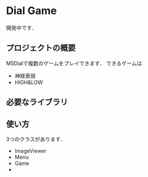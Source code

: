 # Dial Game
開発中です．

## プロジェクトの概要
M5Dialで複数のゲームをプレイできます．
できるゲームは
* 神経衰弱
* HIGH&LOW

## 必要なライブラリ


## 使い方
3つのクラスがあります．
* ImageViewer
* Menu
* Game
* 
